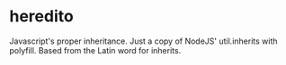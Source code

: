 # heredito
Javascript's proper inheritance. Just a copy of NodeJS' util.inherits with polyfill. Based from the Latin word for inherits.
